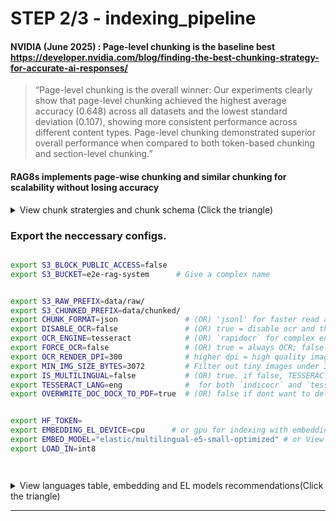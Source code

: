 

# STEP 2/3 - indexing_pipeline

#### **NVIDIA (June 2025)** : Page-level chunking is the baseline best https://developer.nvidia.com/blog/finding-the-best-chunking-strategy-for-accurate-ai-responses/

> “Page-level chunking is the overall winner: Our experiments clearly show that page-level chunking achieved the highest average accuracy (0.648) across all datasets and the lowest standard deviation (0.107), showing more consistent performance across different content types. Page-level chunking demonstrated superior overall performance when compared to both token-based chunking and section-level chunking.” 

#### RAG8s implements page-wise chunking and similar chunking for scalability without losing accuracy
<details>
  <summary> View chunk stratergies and chunk schema (Click the triangle)</summary>

```sh

```

| **Component**           | **Tool(s)**                                                                      | **Exact Chunking Strategy**                                                                                                                                                                                          | **Why Chosen for Scalability**                                                                                                    |
| ----------------------- | -------------------------------------------------------------------------------- | -------------------------------------------------------------------------------------------------------------------------------------------------------------------------------------------------------------------- | --------------------------------------------------------------------------------------------------------------------------------- |
| **PDF Parsing + OCR**   | PyMuPDF, pdfplumber, Tesseract / RapidOCR / IndicOCR, OpenCV, pytesseract, boto3 | - 1 PDF page = 1 chunk (strict)  <br> - Native text extracted via pdfplumber  <br> - OCR fallback: full-page and image-specific (inline)  <br> - Tables are extracted and injected both as structured and plain text | - Page-wise chunking simplifies parallelism (Ray/multiprocessing)  <br> - OCR is conditional  <br> - Robust on scans/multilingual |
| **DOC/DOCX Conversion** | LibreOffice CLI (headless), boto3, tempfile, subprocess                          | - Convert `.doc` → `.docx` → `.pdf` using LibreOffice  <br> - Then parsed page-by-page as PDF                                                                                                                        | - Avoids needing custom Word parser  <br> - Ensures 1:1 page fidelity  <br> - Leverages existing PDF pipeline                     |
| **HTML Parsing**        | extractous, BeautifulSoup                                                        | - Parse HTML DOM tree  <br> - Chunk by headings (`<h1>`–`<h6>`), paragraphs, and sections                                                                                                                            | - Lightweight, preserves semantic structure  <br> - Works on both web pages and embedded HTML                                     |
| **CSV Chunking**        | ray.data.read\_csv(), `.window()`                                                | - Stream rows  <br> - Chunk based on size heuristics (`max(5120, avg_row_len * ROWS_PER_CHUNK)`)                                                                                                                     | - Efficient streaming for large files  <br> - Memory-safe, scalable via Ray                                                       |
| **JSON/JSONL**          | ray.data.read\_json(), `.window()`                                               | - JSONL: each line = record  <br> - For nested JSON: flatten → explode arrays → chunk by size/depth                                                                                                                  | - Handles deeply nested or irregular structures  <br> - Flexible chunk size based on token count                                  |
| **Audio Transcription** | faster-whisper (CTranslate2), pydub, ffmpeg-python                               | - Audio sliced into 20–30s segments via silence detection (`pydub.silence`)  <br> - Each segment transcribed individually                                                                                            | - Faster-Whisper is GPU/CPU efficient  <br> - Segmentation makes long audio scalable and parallelizable                           |
| **Markdown**            | markdown-it-py, mistune, regex                                                   | - Chunk by heading levels, paragraphs, and code blocks  <br> - Fallback to fixed-token or sentence-based slicing                                                                                                     | - Preserves Markdown structure  <br> - Compatible with LLM indexing and embeddings                                                |
| **PPTX (PowerPoint)**   | python-pptx, Pillow (optional OCR)                                               | - 1 slide = 1 chunk  <br> - Extract text, speaker notes, images  <br> - OCR fallback on image slides                                                                                                                 | - Natural chunking by slide  <br> - Works well with educational or slide-heavy documents                                          |
| **EPUB/eBooks**         | ebooklib, BeautifulSoup, html5lib                                                | - Chunk by chapters/headings from EPUB metadata  <br> - Paragraph or heading-based segmentation within chapters                                                                                                      | - Structure-aware  <br> - Works with long-form content like books                                                                 |
| **Images (Scans)**      | OpenCV, PIL/Pillow, Tesseract or RapidOCR                                        | - 1 image = 1 chunk  <br> - OCR applied to entire image or regions (if detected)                                                                                                                                     | - Useful for form scans, handwritten notes, flyers  <br> - Preserves visual layout                                                |
| **ZIP Archives**        | zipfile, tarfile, custom dispatcher                                              | - Files extracted, routed to correct parsers based on extension (pdf, docx, txt, etc.)                                                                                                                               | - Allows batch ingestion  <br> - Enables unified multi-file upload experience                                                     |
| **Plaintext Files**     | open(), re, nltk, tiktoken (optional)                                            | - Chunk by paragraph, newline gaps (`\n\n`), or fixed line/token window                                                                                                                                              | - Extremely lightweight  <br> - Works well with logs, scraped data, or long articles                                              |

</details>


### Export the neccessary configs.

```sh

export S3_BLOCK_PUBLIC_ACCESS=false
export S3_BUCKET=e2e-rag-system      # Give a complex name


export S3_RAW_PREFIX=data/raw/         
export S3_CHUNKED_PREFIX=data/chunked/   
export CHUNK_FORMAT=json               # (OR) 'jsonl' for faster read and storage efficiency for headless use(but not readable)
export DISABLE_OCR=false               # (OR) true = disable ocr and the text in images of docs will not be extracted(but very fast)
export OCR_ENGINE=tesseract            # (OR) `rapidocr` for complex english (OR) tesseract for fast or multilingual (OR) `indicocr` for indian languages
export FORCE_OCR=false                 # (OR) true = always OCR; false = skip if text exists(false recommended)
export OCR_RENDER_DPI=300              # higher dpi = high quality image extraction = higher cost and higher chance of extracting tiny texts
export MIN_IMG_SIZE_BYTES=3072         # Filter out tiny images under 3 KB (often unneccessary black empty images)
export IS_MULTILINGUAL=false           # (OR) true. if false, TESSERACT_LANG will be ignored
export TESSERACT_LANG=eng              #  for both `indicocr` and `tesseract` (but only one lang to avoid noise). refer the mapping table below. 
export OVERWRITE_DOC_DOCX_TO_PDF=true  # (OR) false if dont want to delete original .doc and .docx files in data/raw/


export HF_TOKEN=
export EMBEDDING_EL_DEVICE=cpu      # or gpu for indexing with embedding and entity linking models
export EMBED_MODEL="elastic/multilingual-e5-small-optimized" # or View recommendations
export LOAD_IN=int8




```

<details>
  <summary> View languages table, embedding and EL models recommendations(Click the triangle)</summary>


| Language(Abbr)        | Language(Abbr)            | Language(Abbr)  | Language(Abbr)              | Language(Abbr)       | Language(Abbr)             | Language(Abbr)  |
| --------------------- | ------------------------- | --------------- | --------------------------- | -------------------- | -------------------------- | --------------- |
| Amharic(amh)          | French(fra)               | Oriya(ori)      | Serbian(srp)                | Urdu(urd)            | Azerbaijani(aze)           | Dutch(nld)      |
| Assamese(asm)         | French-Fraktur(fra\_frak) | Pashto(pus)     | Serbian-Cyrillic(srp\_cyrl) | Uzbek(uzb)           | Azerbaijani-Cyr(aze\_cyrl) | Esperanto(epo)  |
| Bosnian(bos)          | Galician(glg)             | Persian(fas)    | Serbian-Latin(srp\_latn)    | Uzbek-Cyr(uzb\_cyrl) | Finnish(fin)               | Latin(lat)      |
| Catalan(cat)          | German(deu)               | Polish(pol)     | Sinhala(sin)                | Vietnamese(vie)      | Tamil(tam)                 | Hebrew(heb)     |
| Cebuano(ceb)          | Greek(ell)                | Portuguese(por) | Slovak(slk)                 | Welsh(cym)           | Telugu(tel)                | Hindi(hin)      |
| Chinese-Sim(chi\_sim) | Gujarati(guj)             | Punjabi(pan)    | Slovenian(slv)              | Yiddish(yid)         | Thai(tha)                  | Hungarian(hun)  |
| Chinese-Tra(chi\_tra) | Haitian(hat)              | Romanian(ron)   | Spanish(spa)                | Yoruba(yor)          | Tibetan(bod)               | Icelandic(isl)  |
| Croatian(hrv)         | Hausa(hau)\*              | Russian(rus)    | Swahili(swa)                | Kurdish(kur)         | Japanese(jpn)              | Indonesian(ind) |
| Czech(ces)            | Khmer(khm)                | Lao(lao)        | Lithuanian(lit)             | Kannada(kan)         | Javanese(jav)              | Italian(ita)    |
| Danish(dan)           | Korean(kor)               | Latvian(lav)    | Nepali(nep)                 | Sinhala(sin)         | Oriya(ori)                 | Malay(may)\*    |
| English(eng)          | Tigrinya(tir)             | Estonian(est)   | Tagalog(tgl)                | Turkish(tur)         | Ukrainian(ukr)             | Uyghur(uig)     |


## Recommendations:
  ### 1. The same embedding and EL model should be used in both indexing pipeline and in inference pipeline(deployment) so choose wisely.
  ### 2. Smaller models performs closer to larger models, so even if you need slightly higher accuracy, choose smaller models as the inference will have graph based multi hop retreival also. The fusion of multiple smaller and int8 versions is better than fewer large models. 
  ### 3. `elastic/multilingual-e5-small-optimized` is a highly efficient multilingual model supporting 90+ languages but supports dense(similarity) retreival only. 
  ### 4. `Alibaba-NLP/gte-multilingual-base(mGTE-TRM)` have long‑context support and improved multilingual retrieval. It supports both sparse(keyword) and dense(similarity) retreival but there isn't an english only version of `mGTE-TRM`
  ### 5. Use `Alibaba‑NLP/gte-modernbert-base` or `intfloat/e5-small` if the data is english only. If sparse retreival also needed, choose `mGTE‑TRM`
  ### 6. For the env variable `EMBED_MODEL`, kindly choose only the models in these tables as they were tested in RAG8s.

---

### Recommeded models:
| **Model**                                   | **MRR @10 / MTEB**                                  | **Params** | **Size (float32)**    | **Embed Dim** | **Max Tokens** | **VRAM (fp32)** | **VRAM (fp16)** | **VRAM (int8)** |
| ------------------------------------------- | --------------------------------------------------- | ---------- | --------------------- | ------------- | -------------- | --------------- | --------------- | --------------- |
| **Alibaba-NLP/gte-multilingual-base**    | \~ 68–71 MRR\@10 (MIRE M) / \~ 71 nDCG\@10 (MIRACL) | \~ 304 M   | \~ 1.2 GB (est.)      | 768–1024      | 8192           | \~ 5–7 GB       | \~ 3–4 GB       | \~ 1.8–2.2 GB   |
| **elastic/multilingual‑e5‑small‑optimized** | \~ 64.4 MRR\@10 (average)                           | \~ 110 M   | – (int8 quant)        | 384           | 512            | \~ 1–1.5 GB     | n/a             | \~ 1 GB         |
| **Alibaba‑NLP/gte-modernbert-base**                   | \~ 64.38 avg                                        | \~ 149 M   | \~ 0.67 GB (≈ 670 MB) | 768           | 8192           | \~ 5–6 GB       | \~ 3–4 GB       | \~ 2–2.5 GB     |

---

### Other models to compare: 
| **Model**                                   | **MRR\@10 / MTEB**                          | **Params** | **Size (float32)** | **Embed Dim** | **Max Tokens** | **VRAM (fp32)** | **VRAM (fp16)** | **VRAM (int8)** |
| ------------------------------------------- | ------------------------------------------- | ---------- | ------------------ | ------------- | -------------- | --------------- | --------------- | --------------- |
| **elastic/multilingual-e5-small**           | 64.4 MRR\@10 (average)     | \~ 110 M   | \~ 440 MB          | 384           | 512            | \~ 2–3 GB       | \~ 1.5–2 GB     | \~ 1–1.2 GB     |
| **elastic/multilingual-e5-base**            | 65.9 MRR\@10 (average)     | \~ 260 M   | \~ 1.0 GB          | 768           | 512            | \~ 4–6 GB       | \~ 2.5–3.5 GB   | \~ 1.5–2 GB     |
| **elastic/multilingual-e5-large**           | n/a (not published)                         | \~ 500 M   | \~ 2.0 GB          | 1024          | 512            | \~ 8–10 GB      | \~ 4.5–6 GB     | \~ 2.5–3.5 GB   |
| **intfloat/e5-small**                       | 64.4 MRR\@10 (average)     | \~ 110 M   | \~ 440 MB          | 384           | 512            | \~ 2–3 GB       | \~ 1.5–2 GB     | \~ 1–1.2 GB     |
| **intfloat/e5-base**                        | 65.9 MRR\@10 (average)     | \~ 260 M   | \~ 1.0 GB          | 768           | 512            | \~ 4–6 GB       | \~ 2.5–3.5 GB   | \~ 1.5–2 GB     |
| **intfloat/e5-large**                       | n/a (not published)                         | \~ 500 M   | \~ 2.0 GB          | 1024          | 512            | \~ 8–10 GB      | \~ 4.5–6 GB     | \~ 2.5–3.5 GB   |
| **gte‑base‑en‑v1.5**  | \~ 62.39 avg           | \~ 137 M   | \~ 0.22 GB (≈ 220 MB) | 768           | 8192           | \~ 2.5–3.5 GB   | \~ 1.5–2.5 GB   | \~ 1 GB         |
| **gte‑large‑en‑v1.5** | \~ 63.13 avg           | \~ 434 M   | \~ 0.67 GB (≈ 670 MB) | 1024          | 8192           | \~ 5–7 GB       | \~ 3–4 GB       | \~ 2–2.5 GB     |

</details>



---


